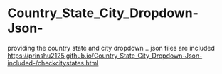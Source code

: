 # Country_State_City_Dropdown-Json-
 providing the country state and city dropdown .. json files are included
https://prinshu2125.github.io/Country_State_City_Dropdown-Json-included-/checkcitystates.html
